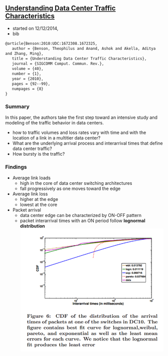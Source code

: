 ## [Understanding Data Center Traffic Characteristics](http://dl.acm.org/citation.cfm?id=1672325)


- started on 12/12/2014, 
- bib
```
@article{Benson:2010:UDC:1672308.1672325,
   author = {Benson, Theophilus and Anand, Ashok and Akella, Aditya and Zhang, Ming},
   title = {Understanding Data Center Traffic Characteristics},
   journal = {SIGCOMM Comput. Commun. Rev.},
   volume = {40},
   number = {1},
   year = {2010},
   pages = {92--99},
   numpages = {8}
} 
```

### Summary
In this paper, the authors take the first step toward an intensive study and modeling of the traffic behavior in data centers. 
- how to traffic volumes and loss rates vary with time and with the location of a link in a multitier data center?
- What are the underlying arrival process and interarrival times that define data center traffic?
- How bursty is the traffic?


### Findings
- Average link loads
   - high in the core of data center switching architectures
   - fall progressively as one moves toward the edge
- Average link loss
   - higher at the edge
   - lowest at the core
- Packet arrival
   - data center edge can be characterized by ON-OFF pattern
   - packet interarrival times with an ON period follow **lognormal distribution**
![](../fig/inter-arrrival-DC-packet.PNG)

